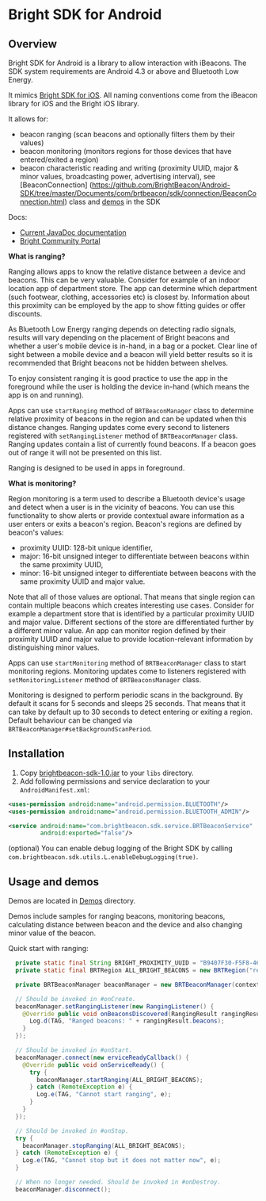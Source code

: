 # Bright SDK for Android #

## Overview ##

Bright SDK for Android is a library to allow interaction with iBeacons. The SDK system requirements are Android 4.3 or above and Bluetooth Low Energy.

It mimics [Bright SDK for iOS](https://github.com/BrightBeacon/iOS-SDK.git). All naming conventions come from the iBeacon library for iOS and the Bright iOS library.

It allows for:
- beacon ranging (scan beacons and optionally filters them by their values)
- beacon monitoring (monitors regions for those devices that have entered/exited a region)
- beacon characteristic reading and writing (proximity UUID, major & minor values, broadcasting power, advertising interval), see [BeaconConnection] (https://github.com/BrightBeacon/Android-SDK/tree/master/Documents/com/brtbeacon/sdk/connection/BeaconConnection.html) class and [demos](https://github.com/BrightBeacon/Android-SDK/tree/master/Examples) in the SDK

Docs: 
 - [Current JavaDoc documentation](http://brightbeacon.github.io/BrightBeacon_Android_SDK)
 - [Bright Community Portal](http://www.brtbeacon.com)

**What is ranging?**

Ranging allows apps to know the relative distance between a device and beacons. This can be very valuable. Consider for example of an indoor location app of department store. The app can determine which department (such footwear, clothing, accessories etc) is closest by. Information about this proximity can be employed by the app to show fitting guides or offer discounts.

As Bluetooth Low Energy ranging depends on detecting radio signals, results will vary depending on the placement of Bright beacons and whether a user's mobile device is in-hand, in a bag or a pocket. Clear line of sight between a mobile device and a beacon will yield better results so it is recommended that Bright beacons not be hidden between shelves.

To enjoy consistent ranging it is good practice to use the app in the foreground while the user is holding the device in-hand (which means the app is on and running).

Apps can use `startRanging` method of `BRTBeaconManager` class to determine relative proximity of beacons in the region and can be updated when this distance changes. Ranging updates come every second to listeners registered with `setRangingListener` method of `BRTBeaconManager` class. Ranging updates contain a list of currently found beacons. If a beacon goes out of range it will not be presented on this list.

Ranging is designed to be used in apps in foreground.

**What is monitoring?**

Region monitoring is a term used to describe a Bluetooth device's usage and  detect when a user is in the vicinity of beacons. You can use this functionality to show alerts or provide contextual aware information as a user enters or exits  a beacon's region. Beacon's regions are defined by beacon's values:

- proximity UUID: 128-bit unique identifier,
- major: 16-bit unsigned integer to differentiate between beacons within the same proximity UUID,
- minor: 16-bit unsigned integer to differentiate between beacons with the same proximity UUID and major value.

Note that all of those values are optional. That means that single region can contain multiple beacons which creates interesting use cases. Consider for example a department store that is identified by a particular proximity UUID and major value. Different sections of the store are differentiated further by a different minor value. An app can monitor region defined by their proximity UUID and major value to provide location-relevant information by distinguishing minor values.

Apps can use `startMonitoring` method of `BRTBeaconManager` class to start monitoring regions. Monitoring updates come to listeners registered with `setMonitoringListener` method of `BRTBeaconsManager` class.

Monitoring is designed to perform periodic scans in the background. By default it scans for 5 seconds and sleeps 25 seconds. That means that it can take by default up to 30 seconds to detect entering or exiting a region. Default behaviour can be changed via `BRTBeaconManager#setBackgroundScanPeriod`.

## Installation ##

1. Copy [brightbeacon-sdk-1.0.jar](https://github.com/BrightBeacon/Android-SDK/tree/master/BrightSDK/brightbeacon-sdk-1.0.jar) to your `libs` directory.
2. Add following permissions and service declaration to your `AndroidManifest.xml`:

```xml
<uses-permission android:name="android.permission.BLUETOOTH"/>
<uses-permission android:name="android.permission.BLUETOOTH_ADMIN"/>
```

```xml
<service android:name="com.brightbeacon.sdk.service.BRTBeaconService"
         android:exported="false"/>
```
(optional) You can enable debug logging of the Bright SDK by calling `com.brightbeacon.sdk.utils.L.enableDebugLogging(true)`.

## Usage and demos ##

Demos are located in [Demos](https://github.com/BrightBeacon/Android-SDK/tree/master/Examples) directory. 

Demos include samples for ranging beacons, monitoring beacons, calculating distance between beacon and the device and also changing minor value of the beacon.

Quick start with ranging:

```java
  private static final String BRIGHT_PROXIMITY_UUID = "B9407F30-F5F8-466E-AFF9-25556B57FE6D";
  private static final BRTRegion ALL_BRIGHT_BEACONS = new BRTRegion("regionId", BRIGHT_PROXIMITY_UUID, null, null);

  private BRTBeaconManager beaconManager = new BRTBeaconManager(context);

  // Should be invoked in #onCreate.
  beaconManager.setRangingListener(new RangingListener() {
    @Override public void onBeaconsDiscovered(RangingResult rangingResult) {
      Log.d(TAG, "Ranged beacons: " + rangingResult.beacons);
    }
  });

  // Should be invoked in #onStart.
  beaconManager.connect(new erviceReadyCallback() {
    @Override public void onServiceReady() {
      try {
        beaconManager.startRanging(ALL_BRIGHT_BEACONS);
      } catch (RemoteException e) {
        Log.e(TAG, "Cannot start ranging", e);
      }
    }
  });

  // Should be invoked in #onStop.
  try {
    beaconManager.stopRanging(ALL_BRIGHT_BEACONS);
  } catch (RemoteException e) {
    Log.e(TAG, "Cannot stop but it does not matter now", e);
  }

  // When no longer needed. Should be invoked in #onDestroy.
  beaconManager.disconnect();
```


